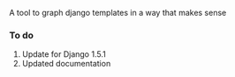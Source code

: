 A tool to graph django templates in a way that makes sense

### To do

1. Update for Django 1.5.1
2. Updated documentation

